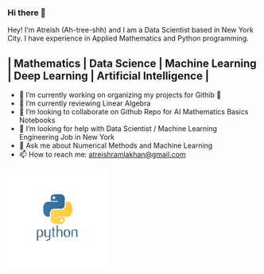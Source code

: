 ### Hi there 👋

Hey! I'm Atreish (Ah-tree-shh) and I am a Data Scientist based in New York City. I have experience in Applied Mathematics and Python programming. 

## | Mathematics | Data Science | Machine Learning | Deep Learning | Artificial Intelligence |

- 🔭 I’m currently working on organizing my projects for Githib 🤣 
- 🌱 I’m currently reviewing Linear Algebra 
- 👯 I’m looking to collaborate on Github Repo for AI Mathematics Basics Notebooks
- 🤔 I’m looking for help with Data Scientist / Machine Learning Engineering Job in New York
- 💬 Ask me about Numerical Methods and Machine Learning
- 📫 How to reach me: atreishramlakhan@gmail.com



![Screenshot](py1.png)
